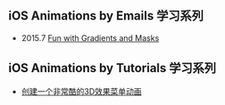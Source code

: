 ## iOS Animations by Emails 学习系列

- 2015.7 [Fun with Gradients and Masks](https://github.com/949478479/Animations-Study/tree/ColorIntroduction)

## iOS Animations by Tutorials 学习系列

- [创建一个非常酷的3D效果菜单动画](https://github.com/949478479/Animations-Study/tree/Taasky)
